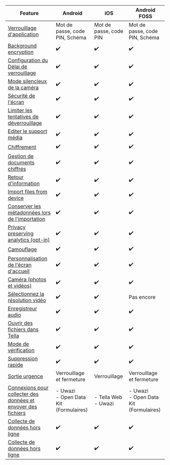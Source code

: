 
| **Feature** | **Android**| **iOS** | **Android FOSS** |
|------|------|-----|-----|
|[Verrouillage d'application](/features#app-lock)| Mot de passe, code PIN, Schéma|Mot de passe, code PIN | Mot de passe, code PIN, Schéma |
|[Background encryption](/features#background-encryption) | ✔️ | ✔️| ✔️ |
|[Configuration du Délai de verrouillage](/features#lock-timeout-configuration) | ✔️ | ✔️| ✔️ |
|[Mode silencieux de la caméra](/features#camera-silent-mode)| ✔️| ✔️| ✔️ |
|[Sécurité de l'écran](/features#screen-security)| ✔️| ✔️| ✔️ |
| [Limiter les tentatives de déverrouillage](features#restrict-unlocking-attempts)| ✔️| ✔️| ✔️ |
| [Editer le support média](/features#edit-media)| ✔️| ✔️|  ✔️ |
| [Chiffrement](/features#encryption)| ✔️| ✔️| ✔️ |
| [Gestion de documents chiffrés](/features#file-management)| ✔️| ✔️| ✔️ |
| [Retour d'information](/features#feedback)| ✔️ | ✔️ | ✔️ |
| [Import files from device](/features#import-files-from-device) | ✔️ | ✔️ | ✔️ |
| [Conserver les métadonnées lors de l'importation](/features#preserve-metadata-when-importing)| ✔️ | ✔️ | ✔️ |
| [Privacy preserving analytics (opt-in)](/features#privacy-preserving-analytics)| ✔️ | ✔️ |✔️ |
| [Camouflage](/features#camouflage)| ✔️ | ✔️ | ✔️ |
| [Personnalisation de l'écran d'accueil](/features#homescreen-customization) | ✔️ | ✔️ | ✔️ |
| [Caméra (photos et vidéos)](/features#camera-photos-and-videos) | ✔️ | ✔️ | ✔️ |
| [Sélectionnez la résolution vidéo](/features#select-video-resolution) | ✔️ | ✔️ | Pas encore |
| [Enregistreur audio](/features#audio-recorder) | ✔️ | ✔️ | ✔️ |
| [Ouvrir des fichiers dans Tella](/features#open-files-in-tella)| ✔️ | ✔️ | ✔️ |
| [Mode de vérification](/features#verification-mode)| ✔️ | ✔️ | ✔️ |
| [Suppression rapide](/features#quick-delete)| ✔️ | ✔️ | ✔️ |
| [Sortie urgence](/features#quick-exit)| Verrouillage et fermeture | Verrouillage  | Verrouillage et fermeture |
| [Connexions pour collecter des données et envoyer des fichiers](/features#connecting-to-servers)| - Uwazi <br />- Open Data Kit (Formulaires) | - Tella Web <br />- Uwazi  | - Uwazi <br />- Open Data Kit (Formulaires)  |
| [Collecte de données hors ligne](/features#offline-data-collection) | ✔️ | ✔️ |  ✔️  |
| [Collecte de données hors ligne](/features#offline-data-collection) | ✔️ | ✔️ |  ✔️ |
